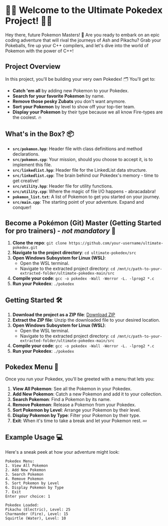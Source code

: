 # 🦸‍♂️ Welcome to the Ultimate Pokedex Project! 🦸‍♀️

Hey there, future Pokemon Masters! 🌟 Are you ready to embark on an epic coding adventure that will rival the journeys of Ash and Pikachu? Grab your Pokeballs, fire up your C++ compilers, and let's dive into the world of Pokemon with the power of C++!

## Project Overview
In this project, you'll be building your very own Pokedex! 🗂️ You'll get to:
- **Catch 'em all** by adding new Pokemon to your Pokedex.
- **Search for your favorite Pokemon** by name.
- **Remove those pesky Zubats** you don't want anymore.
- **Sort your Pokemon** by level to show off your top-tier team.
- **Display your Pokemon** by their type because we all know Fire-types are the coolest. 🔥

## What's in the Box? 📦
- **`src/pokemon.hpp`**: Header file with class definitions and method declarations.
- **`src/pokemon.cpp`**: Your mission, should you choose to accept it, is to implement this file.
- **`src/linkedlist.hpp`**: Header file for the LinkedList data structure.
- **`src/linkedlist.cpp`**: The brain behind our Pokedex's memory - time to get creative!
- **`src/utility.hpp`**: Header file for utility functions.
- **`src/utility.cpp`**: Where the magic of file I/O happens - abracadabra!
- **`pokemon_list.txt`**: A list of Pokemon to get you started on your journey.
- **`src/main.cpp`**: The starting point of your adventure. Expand and conquer!

## Become a Pokémon (Git) Master (Getting Started for pro trainers) - *not mandatory* 🚀
1. **Clone the repo**: `git clone https://github.com/your-username/ultimate-pokedex.git`
2. **Navigate to the project directory**: `cd ultimate-pokedex/src`
3. **Open Windows Subsystem for Linux (WSL)**:
   - Open the WSL terminal.
   - Navigate to the extracted project directory: `cd /mnt/c/path-to-your-extracted-folder/ultimate-pokedex-main/src`
4. **Compile your code**: `gcc -o pokedex -Wall -Werror -L. -lprog2 *.c`
5. **Run your Pokedex**: `./pokedex`

## Getting Started 🛠️
1. **Download the project as a ZIP file**: [Download ZIP](https://github.com/YuviVerse/ultimate-pokedex/archive/refs/heads/main.zip)
2. **Extract the ZIP file**: Unzip the downloaded file to your desired location.
3. **Open Windows Subsystem for Linux (WSL)**:
   - Open the WSL terminal.
   - Navigate to the extracted project directory: `cd /mnt/c/path-to-your-extracted-folder/ultimate-pokedex-main/src`
4. **Compile your code**: `gcc -o pokedex -Wall -Werror -L. -lprog2 *.c`
5. **Run your Pokedex**: `./pokedex`

## Pokedex Menu 📜
Once you run your Pokedex, you'll be greeted with a menu that lets you:
1. **View All Pokemon**: See all the Pokemon in your Pokedex.
2. **Add New Pokemon**: Catch a new Pokemon and add it to your collection.
3. **Search Pokemon**: Find a Pokemon by its name.
4. **Remove Pokemon**: Release a Pokemon from your Pokedex.
5. **Sort Pokemon by Level**: Arrange your Pokemon by their level.
6. **Display Pokemon by Type**: Filter your Pokemon by their type.
7. **Exit**: When it's time to take a break and let your Pokemon rest. 💤

## Example Usage 💻
Here's a sneak peek at how your adventure might look:

```plaintext
Pokedex Menu:
1. View All Pokemon
2. Add New Pokemon
3. Search Pokemon
4. Remove Pokemon
5. Sort Pokemon by Level
6. Display Pokemon by Type
7. Exit
Enter your choice: 1

Pokedex Loaded:
Pikachu (Electric), Level: 25
Charmander (Fire), Level: 15
Squirtle (Water), Level: 10
